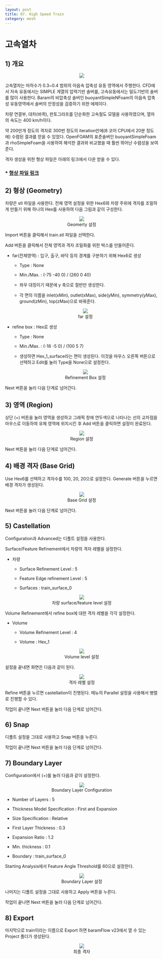 ```yaml
---
layout: post
title: 07. High Speed Train
category: mesh
---
```


# 고속열차

## 1) 개요 

<p style="text-align: center">
    <img src="https://github.com/nextfoam/baram-pages/raw/main/screenshots/mesh/train/intro.png"><br>
</p>

고속열차는 마하수가 0.3~0.4 범위의 아음속 압축성 유동 영역에서 주행한다. CFD에서 저속 유동에서는 SIMPLE 게열의 압력기반 솔버를, 고속유동에서는 밀도기반의 솔버를 많이 사용한다. Baram의 비압축성 솔버인 buoyantSimpleNFoam의 아음속 압축성 유동영역에서 솔버의 안정성을 검증하기 위한 에제이다.

차량 연결부, 대차(바퀴), 판토그라프를 단순화한 고속철도 모델을 사용하였으며, 열차의 속도는 400 km/h이다. 

약 200만개 정도의 격자로 300번 정도의 iteration만에(8 코어 CPU에서 20분 정도에) 수렴된 결과를 얻을 수 있었다. OpenFOAM의 표준솔버인 buoyantSimpleFoam과 rhoSimpleFoam을 사용하여 해석한 결과와 비교했을 때 훨씬 뛰어난 수렴성을 보여준다.

격자 생성을 위한 형상 파일은 아래의 링크에서 다운 받을 수 있다.

### * [형상 파일 링크](https://drive.google.com/file/d/1r9S6y9TAx7m2eyg59KGejgYFvIazv1Px/view?usp=sharing) 


## 2) 형상 (Geometry)

차량은 stl 파일을 사용한다. 전체 영역 설정을 위한 Hex6와 차량 주위에 격자를 조밀하게 만들기 위해 하나의 Hex를 사용하여 다음 그림과 같이 구성한다. 

<p style="text-align: center">
    <img src="https://github.com/nextfoam/baram-pages/raw/main/screenshots/mesh/train/geom.png"><br> Geomerty 설정
</p>

Import 버튼을 클릭해서 train.stl 파일을 선택한다.

Add 버튼을 클릭해서 전체 영역과 격자 조밀화를 위한 박스를 만들어준다. 

* far(전체영역) : 입구, 출구, 바닥 등의 경계를 구분하기 위해 Hex6로 생성

  + Type : None
  
  + Min./Max. : (-75 -40 0) / (260 0 40) 
  
  + 좌우 대칭이기 때문에 y 축으로 절반만 생성한다. 

  + 각 면의 이름을 inlet(xMin), outlet(xMax), side(yMin), symmetry(yMax), ground(zMin), top(zMax)으로 바꿔준다.

  <p style="text-align: center">
    <img src="https://github.com/nextfoam/baram-pages/raw/main/screenshots/mesh/train/far.png"><br> far 설정
</p>

* refine box : Hex로 생성

  + Type : None
  
  + Min./Max. : (-18 -5 0) / (100 5 7)
  
  + 생성하면 Hex_1_surface라는 면이 생성된다. 이것을 마우스 오른쪽 버튼으로 선택하고 Edit를 눌러 Type을 None으로 설정한다.

  <p style="text-align: center">
    <img src="https://github.com/nextfoam/baram-pages/raw/main/screenshots/mesh/train/hex.png"><br> Refinement Box 설정
</p>
   
Next 버튼을 눌러 다음 단계로 넘어간다.

## 3) 영역 (Region)

상단 (+) 버튼을 눌러 영역을 생성하고 그래픽 창에 연두색으로 나타나는 선의 교차점을 마우스로 이동하여 유체 영역에 위치시킨 후 Add 버튼을 클릭하면 설정이 완료된다.

<p style="text-align: center">
    <img src="https://github.com/nextfoam/baram-pages/raw/main/screenshots/mesh/train/region.png"><br> Region 설정
</p>

Next 버튼을 눌러 다음 단계로 넘어간다.

## 4) 배경 격자 (Base Grid)

Use Hex6를 선택하고 격자수를 100, 20, 20으로 설정한다. Generate 버튼을 누르면 배경 격자가 생성된다.

<p style="text-align: center">
    <img src="https://github.com/nextfoam/baram-pages/raw/main/screenshots/mesh/train/baseGrid.png"><br> Base Grid 설정
</p>

Next 버튼을 눌러 다음 단계로 넘어간다.

## 5) Castellation

Configuration과 Advanced는 디폴트 설정을 사용한다.

Surface/Feature Refinement에서 차량의 격자 레벨을 설정한다.

* 차량

  + Surface Refinement Level : 5
  
  + Feature Edge refinement Level : 5
  
  + Surfaces : train_surface_0

<p style="text-align: center">
     <img src="https://github.com/nextfoam/baram-pages/raw/main/screenshots/mesh/train/refineTrain.png"><br> 차량 surface/feature level 설정
</p>

Volume Refinement에서 refine box에 대한 격자 레벨을 각각 설정한다.

* Volume

  + Volume Refinement Level : 4 
 
  + Volume : Hex_1

<p style="text-align: center">
     <img src="https://github.com/nextfoam/baram-pages/raw/main/screenshots/mesh/train/refineVolume.png"><br> Volume level 설정
</p>

설정을 끝내면 화면은 다음과 같이 된다.

<p style="text-align: center">
     <img src="https://github.com/nextfoam/baram-pages/raw/main/screenshots/mesh/train/castell.png"><br> 격자 레벨 설정
</p>

Refine 버튼을 누르면 castellation이 진행된다. 메뉴의 Parallel 설정을 사용해서 병렬로 진행할 수 있다.

작업이 끝나면 Next 버튼을 눌러 다음 단계로 넘어간다.

## 6) Snap

디폴트 설정을 그대로 사용하고 Snap 버튼을 누른다.

작업이 끝나면 Next 버튼을 눌러 다음 단계로 넘어간다.

## 7) Boundary Layer

Configuration에서 (+)를 눌러 다음과 같이 설정한다.

<p style="text-align: center">
     <img src="https://github.com/nextfoam/baram-pages/raw/main/screenshots/mesh/train/blayer.png"><br> Boundary Layer Configuration
</p>

* Number of Layers : 5

* Thickness Model Specification : First and Expansion

* Size Specification : Relative

* First Layer Thickness : 0.3

* Expansion Ratio : 1.2

* Min. thickness : 0.1

* Boundary : train_surface_0

Starting Analysis에서 Feature Angle Threshold를 60으로 설정한다. 

<p style="text-align: center">
     <img src="https://github.com/nextfoam/baram-pages/raw/main/screenshots/mesh/train/boundary.png"><br> Boundary Layer 설정
</p>

나머지는 디폴트 설정을 그대로 사용하고 Apply 버튼을 누른다.

작업이 끝나면 Next 버튼을 눌러 다음 단계로 넘어간다.

## 8) Export

마지막으로 train이라는 이름으로 Export 하면 baramFlow v23에서 열 수 있는 Project 폴더가 생성된다.

<p style="text-align: center">
     <img src="https://github.com/nextfoam/baram-pages/raw/main/screenshots/mesh/train/finalMesh.png"><br> 최종 격자
</p>

